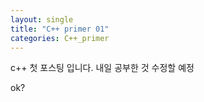 ```yaml
---
layout: single
title: "C++ primer 01"
categories: C++_primer
---
```


c++ 첫 포스팅 입니다. 내일 공부한 것 수정할 예정

ok?
